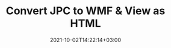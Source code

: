 ---
############################# Static ############################
layout: "autogen"
date: 2021-10-02T14:22:14+03:00
draft: false
path: "total/net/conversion/jpc-to-wmf/"

############################# Head ############################
head_title: "Convert JPC to WMF in C# VB.NET & View as HTML"
head_description: "Code example to convert JPC to WMF and 100+ other file formats in .NET (C#, VB.NET, ASP.NET & .NET Core) applications. Display the Converted WMF document as HTML viewer."

############################# Header ############################
title: "Convert JPC to WMF & View as HTML"
description: "Programmatically convert JPC to WMF in .NET applications using flexible options to customize the resultant document. Convert the complete document or specific pages based on page numbers or selective page ranges using the .NET document conversion library."

############################# SubMenu ############################
submenu:
    enable: false

############################# Content ############################
content:
    enable: true
    block:
    - title_left: "JPC to WMF Conversion in C# .NET"
      content_left: |
          JPC to WMF file conversion using C#. Add watermark and view the converted document as HTML without using any external software.

          -   Create **Converter** object to convert JPC document
          -   Set the convert options for WMF format
          -   Call **Convert** method of **Converter** class instance for conversion to WMF
          -   Set options for HTML viewer
          -   Create **Viewer** object to view converted WMF as HTML
          
      title_right: "Convert Whole Document or Specific Pages"
      content_right: |
          You require `GroupDocs.Conversion` & `GroupDocs.Viewer` namespaces to convert between a wide range of popular document types such as PDF, Microsoft Word, Excel, PowerPoint, Project, Outlook, HTML, diagrams and image file formats. Explore other [.NET APIs for Office documents](https://products.conholdate.com/total/net/) as offered by Conholdate.Total.
          
          Get the respective assembly files from the [downloads](https://downloads.conholdate.com/total/net) or fetch the whole package from [Nuget](https://www.nuget.org/packages/Conholdate.Total/) to add 'Conholdate.Total` directly in your workspace.
          
      code: |
          ```cs {linenos=false}
          // Convert JPC to WMF using GroupDocs.Conversion API
          // Create Converter object to convert JPC document
          using (Converter converter = new Converter("input.jpc"))
          {
              // set the convert options for WMF format
              var convertOptions = converter.GetPossibleConversions()["wmf"].ConvertOptions;

              // convert to WMF format
              converter.Convert("output.wmf", convertOptions);
          }

          // Set options for HTML viewer
          HtmlViewOptions viewOptions = HtmlViewOptions.ForEmbeddedResources("output{0}.html");

          // Create Viewer object to view converted WMF as HTML
          using (Viewer viewer = new Viewer("output.wmf"))
          {
              viewer.View(viewOptions);
          }
          ```
    - title_left: "Add Watermark to Converted WMF in C#"
      content_left: |
          Accurately convert documents (JPC to WMF) exactly as the original file and apply text or image watermarks to the converted document pages using C# .NET.

          -   Create **Converter** object to convert JPC document
          -   Create new instance of **WatermarkOptions** class
          -   Specify watermark properties (color, width, text, image etc)
          -   Instantiate the proper **ConvertOptions** class
          -   Set **Watermark** property of the **ConvertOptions** instance
          -   Call **Convert** method of **Converter** class instance for conversion to WMF
        
      title_right: "Source Document Information Extraction"
      content_right: |
          The documents information extraction feature not only allows getting the basic information about the source document file but it also supports extracting some valuable file-format specific information such as project start and end dates of a Microsoft Project file, any printing restrictions on a PDF document, list of folders enclosed in an Outlook data file etc. 

          Convert popular document file formats on different operating systems such as Windows, Linux or macOS while using platforms such as Windows Azure, Mono and Xamarin.
          
      code: |
          ```cs {linenos=false}
          // Create Converter object to convert JPC document
          using (Converter converter = new Converter("input.jpc"))
          {
              // Create new instance of WatermarkOptions class
              WatermarkOptions watermark = new WatermarkOptions
              {
                  Text = "Sample watermark",
                  Color = Color.Red,
                  Width = 100,
                  Height = 100,
                  Background = true
              };

              // Instantiate the proper ConvertOptions class
              PdfConvertOptions options = new PdfConvertOptions
              {
                  Watermark = watermark
              };

              // convert to WMF format
              converter.Convert("output.wmf", options);
          }
          ```
############################# About Formats ############################
about_formats:
    enable: false
############################# More Formats ############################
more_formats:
    enable: true
    auto: false
    other_out_formats: PDF DOCX DOT DOTX DOTM TXT RTF HTML MHTML XLS XLSX XLSM XLT XLTX XLTM CSV DIF PPT PPTX PPS PPSX POT POTX POTM ODT OTT OTP ODP ODS EMZ WMZ SVGZ TEX DCM WMF BMP PNG GIF JPEG TIFF
############################# Back to top ###############################
back_to_top:
  enable: true
---